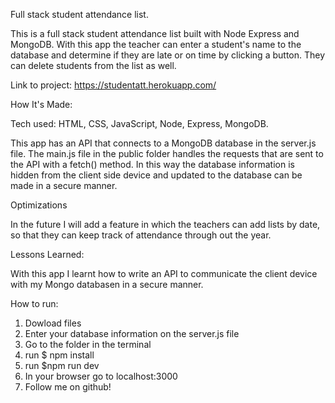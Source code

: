 Full stack student attendance list.

This is a full stack student attendance list built with Node Express and MongoDB. With this app the teacher can enter a student's name to the database and determine if they are late or on time by clicking a button. They can delete students from the list as well.

Link to project: https://studentatt.herokuapp.com/

How It's Made:

Tech used: HTML, CSS, JavaScript, Node, Express, MongoDB.

This app has an API that connects to a MongoDB database in the server.js file. The main.js file in the public folder handles the requests that are sent to the API with a fetch() method. In this way the database information is hidden from the client side device and updated to the database can be made in a secure manner.

Optimizations

In the future I will add a feature in which the teachers can add lists by date, so that they can keep track of attendance through out the year.

Lessons Learned:

With this app I learnt how to write an API to communicate the client device with my Mongo databasen in a secure manner.

How to run:

1. Dowload files
2. Enter your database information on the server.js file
3. Go to the folder in the terminal
4. run $ npm install
5. run $npm run dev
6. In your browser go to localhost:3000
7. Follow me on github!

